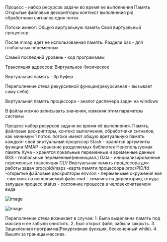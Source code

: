 Процесс - набор ресурсов задачи во время ее выполнения 
Память
Открытые файловые дескрипторы
контекст выполнения
pid
обработчики сигналов
один поток

Потоки имеют:
Общую виртуальную память
Свой виртуальный процессор

После mmap идет не использованная память. 
Раздели bss - для глобальных переменных

Самый последний уровень - код программмы

Трансляция адрессов:
Виртуальное
Физическое

Виртуальная память - tlp буфер

Переполнение стека рекурсивной функции(рекурсивная - вызывает саму себя)

Виртуальная память процессора - аналог диспечера задач на windows

В файлы можно записывать значения, изменяя этим параметры системы

Процесс набор ресурсов задачи во время её выполнения.
Память, файловые дескрипторы, контекс выполнения, обработчики сигналов, как минимум 1 поток.
потоки имеют общую вритуальную память
каждый- свой виртуальный процессор
Stack - хранятся аргументы функции
MMAP -хранение разделяемых библиотек
Неиспользуемая память
Куча - хранятся локальные переменные и временные данные
BSS - глобальные переменные(неинициал.)
Data - инициализированные переменные
трансляция CLV
Виртуальная память процессора для работы задач
proc/pid/maps -карта памяти процессора
proc/PID/fd -открытые файловые дескрипторы
environ - переменыые окружения
exe -сим линк на исполняемый файл
cwd - симлинк на директорию, откуда запущен процесс
status - состояние процесса в человекочитаемом виде




![image](https://user-images.githubusercontent.com/80594181/151766492-88cfbd32-241e-4556-a9da-a7997738e49f.png)


![image](https://user-images.githubusercontent.com/80594181/151766589-98139fa6-a227-4c2d-a6b3-727f4b65df97.png)

Переполнение стека возникает в случае: 1. Была выделенна память под массив и ее забыли очистить. 2. Был открыт файл, забыли закрыть. 3. Зацикленная программа(Рекурсивная функция, бесконечный while). 4. Вышли за границы массива.

